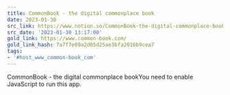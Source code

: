 ```yaml
---
title: CommonBook - the digital commonplace book
date: 2023-01-30
src_link: https://www.notion.so/CommonBook-the-digital-commonplace-book-9af490f64ca54c699628d425c16a62b4
src_date: '2023-01-30 13:17:00'
gold_link: https://www.common-book.com/
gold_link_hash: 7a7f7e09a2d85d25ae3bfa2016b9cea7
tags:
- '#host_www_common-book_com'
---
```



CommonBook - the digital commonplace bookYou need to enable JavaScript to run this app.